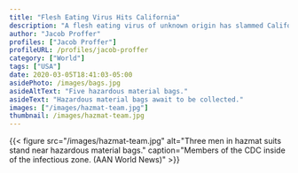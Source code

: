 ```yaml
---
title: "Flesh Eating Virus Hits California"
description: "A flesh eating virus of unknown origin has slammed California leaving a family of three dead."
author: "Jacob Proffer"
profiles: ["Jacob Proffer"]
profileURL: /profiles/jacob-proffer
category: ["World"]
tags: ["USA"]
date: 2020-03-05T18:41:03-05:00
asidePhoto: /images/bags.jpg
asideAltText: "Five hazardous material bags."
asideText: "Hazardous material bags await to be collected."
images: ["/images/hazmat-team.jpg"]
thumbnail: /images/hazmat-team.jpg
---
```


{{< figure src="/images/hazmat-team.jpg" alt="Three men in hazmat suits stand near hazardous material bags." caption="Members of the CDC inside of the infectious zone. (AAN World News)" >}}
